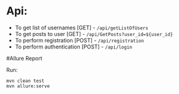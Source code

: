 # Api:

* To get list of usernames [GET] - `/api/getListOfUsers`
* To get posts to user [GET] - `/api/GetPosts?user_id=${user_id}`
* To perform registration [POST] - `/api/registration`
* To perform authentication [POST] - `/api/login`

#Allure Report

Run:
```
mvn clean test
mvn allure:serve
```
